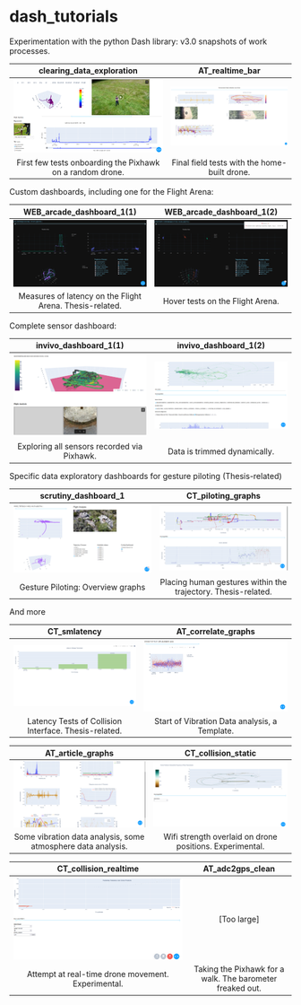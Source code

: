 # dash_tutorials
Experimentation with the python Dash library: v3.0 snapshots of work processes.

clearing_data_exploration             |  AT_realtime_bar
:-------------------------:|:-------------------------:
![](LIVE/clearing_data_exploration.png)  |  ![](LIVE/AT_realtime_bar.png) 
First few tests onboarding the Pixhawk on a random drone. | Final field tests with the home-built drone.

Custom dashboards, including one for the Flight Arena:

WEB_arcade_dashboard_1(1)            |  WEB_arcade_dashboard_1(2)
:-------------------------:|:-------------------------:
![](LIVE/WEB_arcade_dashboard_1(1).png)  |  ![](LIVE/WEB_arcade_dashboard_1(2).png)
Measures of latency on the Flight Arena. Thesis-related. | Hover tests on the Flight Arena.

Complete sensor dashboard:

invivo_dashboard_1(1)            |  invivo_dashboard_1(2)
:-------------------------:|:-------------------------:
![](LIVE/invivo_dashboard_1(1).png)  |  ![](LIVE/invivo_dashboard_1(2).png)
Exploring all sensors recorded via Pixhawk.| Data is trimmed dynamically.

Specific data exploratory dashboards for gesture piloting (Thesis-related)

scrutiny_dashboard_1            |  CT_piloting_graphs
:-------------------------:|:-------------------------:
![](LIVE/scrutiny_dashboard_1.png)  |  ![](LIVE/CT_piloting_graphs.png)
Gesture Piloting: Overview graphs | Placing human gestures within the trajectory. Thesis-related.

And more

CT_smlatency            |  AT_correlate_graphs
:-------------------------:|:-------------------------:
![](LIVE/CT_smlatency.png)  |  ![](LIVE/AT_correlate_graphs.png)
Latency Tests of Collision Interface. Thesis-related. | Start of Vibration Data analysis, a Template.

AT_article_graphs            |  CT_collision_static
:-------------------------:|:-------------------------:
![](LIVE/AT_article_graphs.png)  |  ![](LIVE/CT_collision_static.png)
Some vibration data analysis, some atmosphere data analysis. | Wifi strength overlaid on drone positions. Experimental.

CT_collision_realtime            |  AT_adc2gps_clean
:-------------------------:|:-------------------------:
![](LIVE/CT_collision_realtime.png)  |  [Too large]
Attempt at real-time drone movement. Experimental. | Taking the Pixhawk for a walk. The barometer freaked out.

